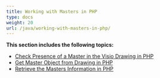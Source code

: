 ```yaml
---
title: Working with Masters in PHP
type: docs
weight: 20
url: /java/working-with-masters-in-php/
---
```


**This section includes the following topics:**

- [Check Presence of a Master in the Visio Drawing in PHP](/diagram/java/check-presence-of-a-master-in-the-visio-drawing-in-php-html/)
- [Get Master Object from Drawing in PHP](/diagram/java/get-master-object-from-drawing-in-php-html/)
- [Retrieve the Masters Information in PHP](/diagram/java/retrieve-the-masters-information-in-php-html/)

